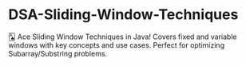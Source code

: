 # DSA-Sliding-Window-Techniques
🂡 Ace Sliding Window Techniques in Java! Covers fixed and variable windows with key concepts and use cases. Perfect for optimizing Subarray/Substring problems. 
